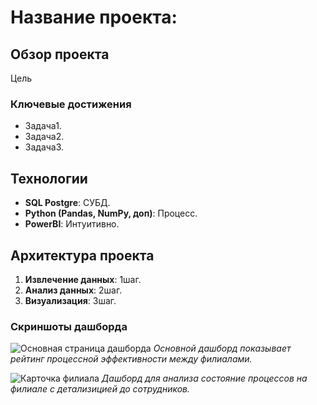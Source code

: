 # Название проекта: 

## Обзор проекта
Цель

### Ключевые достижения
- Задача1.
- Задача2.
- Задача3.

## Технологии
- **SQL Postgre**: СУБД.
- **Python (Pandas, NumPy, доп)**: Процесс.
- **PowerBI**: Интуитивно.

## Архитектура проекта
1. **Извлечение данных**: 1шаг.
2. **Анализ данных**: 2шаг.
3. **Визуализация**: 3шаг.

### Скриншоты дашборда
![Основная страница дашборда]()
*Основной дашборд показывает рейтинг процессной эффективности между филиалами.*

![Карточка филиала]()
*Дашборд для анализа состояние процессов на филиале с детализицией до сотрудников.*
